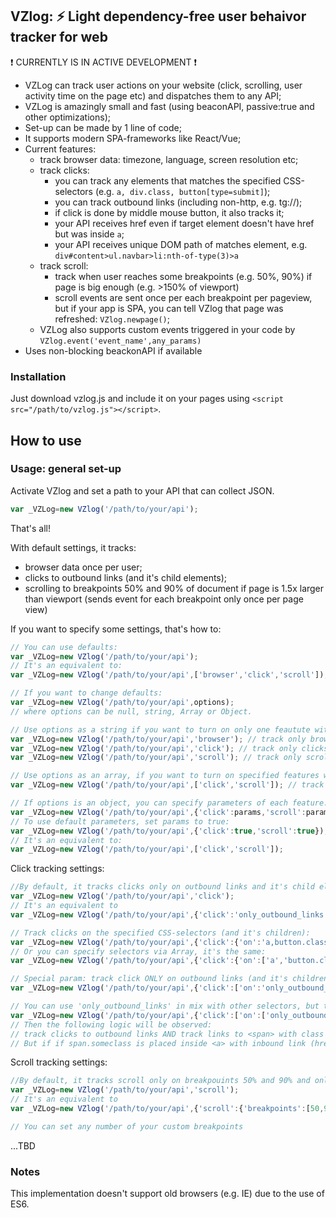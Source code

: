 ## VZlog: ⚡ Light dependency-free user behaivor tracker for web ##
❗ CURRENTLY IS IN ACTIVE DEVELOPMENT ❗

* VZLog can track user actions on your website (click, scrolling, user activity time on the page etc) and dispatches them to any API;
* VZLog is amazingly small and fast (using beaconAPI, passive:true and other optimizations);
* Set-up can be made by 1 line of code;
* It supports modern SPA-frameworks like React/Vue;
* Current features:
	* track browser data: timezone, language, screen resolution etc;
	* track clicks: 
		* you can track any elements that matches the specified CSS-selectors (e.g. `a, div.class, button[type=submit]`);
		* you can track outbound links (including non-http, e.g. tg://);
		* if click is done by middle mouse button, it also tracks it;
		* your API receives href even if target element doesn't have href but was inside `a`;
		* your API receives unique DOM path of matches element, e.g. `div#content>ul.navbar>li:nth-of-type(3)>a`
	* track scroll: 
		* track when user reaches some breakpoints (e.g. 50%, 90%) if page is big enough (e.g. >150% of viewport)
		* scroll events are sent once per each breakpoint per pageview, but if your app is SPA, you can tell VZlog that page was refreshed: `VZlog.newpage()`;
	* VZLog also supports custom events triggered in your code by `VZlog.event('event_name',any_params)`
* Uses non-blocking beackonAPI if available

### Installation ###
Just download vzlog.js and include it on your pages using `<script src="/path/to/vzlog.js"></script>`.

## How to use ##

### Usage: general set-up ###

Activate VZlog and set a path to your API that can collect JSON.
```javascript
var _VZLog=new VZlog('/path/to/your/api');
```
That's all!

With default settings, it tracks:
* browser data once per user;
* clicks to outbound links (and it's child elements);
* scrolling to breakpoints 50% and 90% of document if page is 1.5x larger than viewport (sends event for each breakpoint only once per page view)

If you want to specify some settings, that's how to:
```javascript
// You can use defaults:
var _VZLog=new VZlog('/path/to/your/api');
// It's an equivalent to:
var _VZLog=new VZlog('/path/to/your/api',['browser','click','scroll']);

// If you want to change defaults:
var _VZLog=new VZlog('/path/to/your/api',options);
// where options can be null, string, Array or Object.

// Use options as a string if you want to turn on only one feautute with default parameters:
var _VZLog=new VZlog('/path/to/your/api','browser'); // track only browser data (with default parameters)
var _VZLog=new VZlog('/path/to/your/api','click'); // track only clicks (with default parameters)
var _VZLog=new VZlog('/path/to/your/api','scroll'); // track only scroll (with default parameters)

// Use options as an array, if you want to turn on specified features with default parameters:
var _VZLog=new VZlog('/path/to/your/api',['click','scroll']); // track clicks & scroll (with default parameters).

// If options is an object, you can specify parameters of each feature. 
var _VZLog=new VZlog('/path/to/your/api',{'click':params,'scroll':params});
// To use default parameters, set params to true:
var _VZLog=new VZlog('/path/to/your/api',{'click':true,'scroll':true}); // track clicks & scroll (with default parameters)
// It's an equivalent to:
var _VZLog=new VZlog('/path/to/your/api',['click','scroll']);
```

Click tracking settings:
```javascript
//By default, it tracks clicks only on outbound links and it's child elements
var _VZLog=new VZlog('/path/to/your/api','click'); 
// It's an equivalent to 
var _VZLog=new VZlog('/path/to/your/api',{'click':'only_outbound_links'}); 

// Track clicks on the specified CSS-selectors (and it's children):
var _VZLog=new VZlog('/path/to/your/api',{'click':{'on':'a,button.class,button[type=submit]'}}); 
// Or you can specify selectors via Array, it's the same:
var _VZLog=new VZlog('/path/to/your/api',{'click':{'on':['a','button.class','button[type=submit]']}}); 

// Special param: track click ONLY on outbound links (and it's children):
var _VZLog=new VZlog('/path/to/your/api',{'click':['on':'only_outbound_links']}); 

// You can use 'only_outbound_links' in mix with other selectors, but they should be in array, not in one string:
var _VZLog=new VZlog('/path/to/your/api',{'click':['on':['only_outbound_links','span.someclass']]}); 
// Then the following logic will be observed: 
// track clicks to outbound links AND track links to <span> with class 'someclass'.
// But if if span.someclass is placed inside <a> with inbound link (href), it won't be tracked!
```

Scroll tracking settings:
```javascript
//By default, it tracks scroll only on breakpouints 50% and 90% and only if page height is 1.5x larger than the viewport:
var _VZLog=new VZlog('/path/to/your/api','scroll'); 
// It's an equivalent to 
var _VZLog=new VZlog('/path/to/your/api',{'scroll':{'breakpoints':[50,90],'iflargerthan':150}}); 

// You can set any number of your custom breakpoints
```

...TBD




### Notes ###


This implementation doesn't support old browsers (e.g. IE) due to the use of ES6.